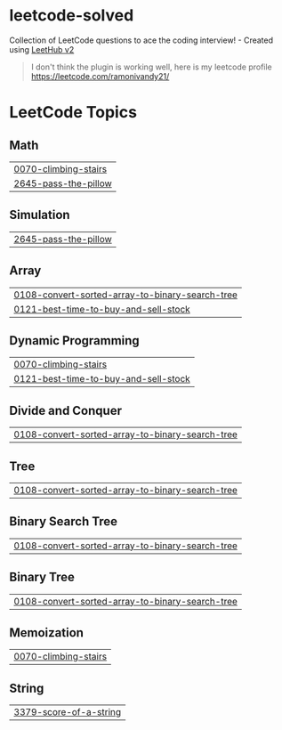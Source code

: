 # leetcode-solved
Collection of LeetCode questions to ace the coding interview! - Created using [LeetHub v2](https://github.com/arunbhardwaj/LeetHub-2.0)

> I don't think the plugin is working well, here is my leetcode profile https://leetcode.com/ramonivandy21/

<!---LeetCode Topics Start-->
# LeetCode Topics
## Math
|  |
| ------- |
| [0070-climbing-stairs](https://github.com/ramonivandy/leetcode-solved/tree/master/0070-climbing-stairs) |
| [2645-pass-the-pillow](https://github.com/ramonivandy/leetcode-solved/tree/master/2645-pass-the-pillow) |
## Simulation
|  |
| ------- |
| [2645-pass-the-pillow](https://github.com/ramonivandy/leetcode-solved/tree/master/2645-pass-the-pillow) |
## Array
|  |
| ------- |
| [0108-convert-sorted-array-to-binary-search-tree](https://github.com/ramonivandy/leetcode-solved/tree/master/0108-convert-sorted-array-to-binary-search-tree) |
| [0121-best-time-to-buy-and-sell-stock](https://github.com/ramonivandy/leetcode-solved/tree/master/0121-best-time-to-buy-and-sell-stock) |
## Dynamic Programming
|  |
| ------- |
| [0070-climbing-stairs](https://github.com/ramonivandy/leetcode-solved/tree/master/0070-climbing-stairs) |
| [0121-best-time-to-buy-and-sell-stock](https://github.com/ramonivandy/leetcode-solved/tree/master/0121-best-time-to-buy-and-sell-stock) |
## Divide and Conquer
|  |
| ------- |
| [0108-convert-sorted-array-to-binary-search-tree](https://github.com/ramonivandy/leetcode-solved/tree/master/0108-convert-sorted-array-to-binary-search-tree) |
## Tree
|  |
| ------- |
| [0108-convert-sorted-array-to-binary-search-tree](https://github.com/ramonivandy/leetcode-solved/tree/master/0108-convert-sorted-array-to-binary-search-tree) |
## Binary Search Tree
|  |
| ------- |
| [0108-convert-sorted-array-to-binary-search-tree](https://github.com/ramonivandy/leetcode-solved/tree/master/0108-convert-sorted-array-to-binary-search-tree) |
## Binary Tree
|  |
| ------- |
| [0108-convert-sorted-array-to-binary-search-tree](https://github.com/ramonivandy/leetcode-solved/tree/master/0108-convert-sorted-array-to-binary-search-tree) |
## Memoization
|  |
| ------- |
| [0070-climbing-stairs](https://github.com/ramonivandy/leetcode-solved/tree/master/0070-climbing-stairs) |
## String
|  |
| ------- |
| [3379-score-of-a-string](https://github.com/ramonivandy/leetcode-solved/tree/master/3379-score-of-a-string) |
<!---LeetCode Topics End-->